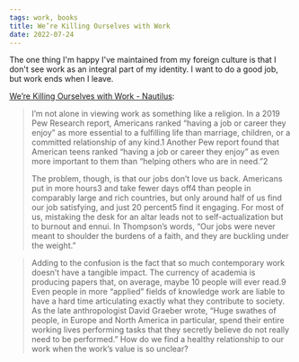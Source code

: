 ```yaml
---
tags: work, books
title: We’re Killing Ourselves with Work
date: 2022-07-24
---
```


The one thing I'm happy I've maintained from my foreign culture is that I don't see work as an integral part of my identity. I want to do a good job, but work ends when I leave.

[We’re Killing Ourselves with Work - Nautilus](https://nautil.us/were-killing-ourselves-with-work-238432/):

> I’m not alone in viewing work as something like a religion. In a 2019 Pew Research report, Americans ranked “having a job or career they enjoy” as more essential to a fulfilling life than marriage, children, or a committed relationship of any kind.1 Another Pew report found that American teens ranked “having a job or career they enjoy” as even more important to them than “helping others who are in need.”2
>
> The problem, though, is that our jobs don’t love us back. Americans put in more hours3 and take fewer days off4 than people in comparably large and rich countries, but only around half of us find our job satisfying, and just 20 percent5 find it engaging. For most of us, mistaking the desk for an altar leads not to self-actualization but to burnout and ennui. In Thompson’s words, “Our jobs were never meant to shoulder the burdens of a faith, and they are buckling under the weight.”

> Adding to the confusion is the fact that so much contemporary work doesn’t have a tangible impact. The currency of academia is producing papers that, on average, maybe 10 people will ever read.9 Even people in more “applied” fields of knowledge work are liable to have a hard time articulating exactly what they contribute to society. As the late anthropologist David Graeber wrote, “Huge swathes of people, in Europe and North America in particular, spend their entire working lives performing tasks that they secretly believe do not really need to be performed.” How do we find a healthy relationship to our work when the work’s value is so unclear?

